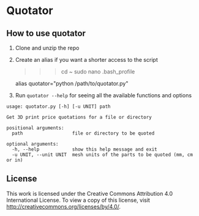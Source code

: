 # Quotator

## How to use quotator

1. Clone and unzip the repo
2. Create an alias if you want a shorter access to the script

	>>> cd ~
	>>> sudo nano .bash_profile

	alias quotator="python /path/to/quotator.py"

3. Run `quotator --help` for seeing all the available functions and options

```
usage: quotator.py [-h] [-u UNIT] path

Get 3D print price quotations for a file or directory

positional arguments:
  path                  file or directory to be quoted

optional arguments:
  -h, --help            show this help message and exit
  -u UNIT, --unit UNIT  mesh units of the parts to be quoted (mm, cm or in)

```

## License

This work is licensed under the Creative Commons Attribution 4.0 International License. To view a copy of this license, visit http://creativecommons.org/licenses/by/4.0/.